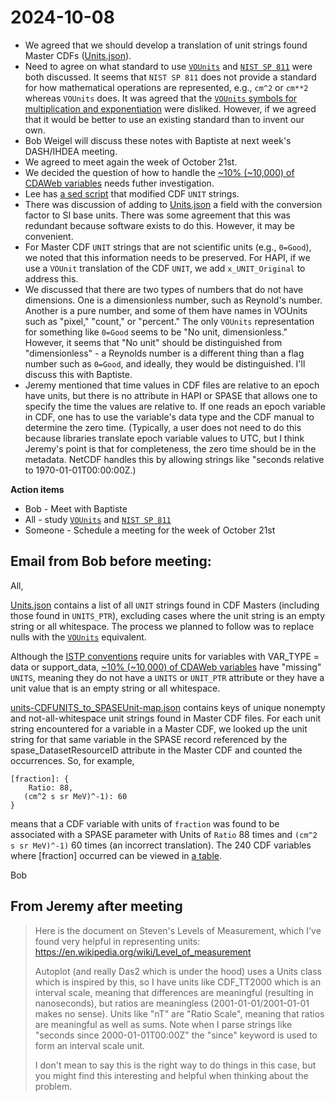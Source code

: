 # 2024-10-08

* We agreed that we should develop a translation of unit strings found Master CDFs ([Units.json](https://github.com/rweigel/cdawmeta-spase/blob/main/Units.json)).
* Need to agree on what standard to use [`VOUnits`](https://www.ivoa.net/documents/VOUnits/20231215/REC-VOUnits-1.1.html) and [`NIST SP 811`](https://www.nist.gov/pml/special-publication-811/) were both discussed. It seems that `NIST SP 811` does not provide a standard for how mathematical operations are represented, e.g., `cm^2` or `cm**2` whereas `VOUnits` does. It was agreed that the [`VOUnits` symbols for multiplication and exponentiation](https://www.ivoa.net/documents/VOUnits/20231215/REC-VOUnits-1.1.html#tth_sEc2.9) were disliked. However, if we agreed that it would be better to use an existing standard than to invent our own.
* Bob Weigel will discuss these notes with Baptiste at next week's DASH/IHDEA meeting.
* We agreed to meet again the week of October 21st.
* We decided the question of how to handle the [~10% (~10,000) of CDAWeb variables](http://mag.gmu.edu/git-data/cdawmeta/data/master_resolved/master_resolved.errors.ISTP.UNITS.log) needs futher investigation.
* Lee has [a sed script](https://github.com/spase-group/adapt/blob/2923ea562f297a206c848f345c01df1347f83d91/CDAWEB/variable_attribute_units.sed) that modified CDF `UNIT` strings.
* There was discussion of adding to [Units.json](https://github.com/rweigel/cdawmeta-spase/blob/main/Units.json) a field with the conversion factor to SI base units. There was some agreement that this was redundant because software exists to do this. However, it may be convenient.
* For Master CDF `UNIT` strings that are not scientific units (e.g., `0=Good`), we noted that this information needs to be preserved. For HAPI, if we use a `VOUnit` translation of the CDF `UNIT`, we add `x_UNIT_Original` to address this.
* We discussed that there are two types of numbers that do not have dimensions. One is a dimensionless number, such as Reynold's number. Another is a pure number, and some of them have names in VOUnits such as "pixel," "count," or "percent." The only `VOUnits` representation for something like `0=Good` seems to be "No unit, dimensionless." However, it seems that "No unit" should be distinguished from "dimensionless" - a Reynolds number is a different thing than a flag number such as `0=Good`, and ideally, they would be distinguished. I'll discuss this with Baptiste.
* Jeremy mentioned that time values in CDF files are relative to an epoch have units, but there is no attribute in HAPI or SPASE that allows one to specify the time the values are relative to. If one reads an epoch variable in CDF, one has to use the variable's data type and the CDF manual to determine the zero time. (Typically, a user does not need to do this because libraries translate epoch variable values to UTC, but I think Jeremy's point is that for completeness, the zero time should be in the metadata. NetCDF handles this by allowing strings like "seconds relative to 1970-01-01T00:00:00Z.)

**Action items**
* Bob - Meet with Baptiste
* All - study [`VOUnits`](https://www.ivoa.net/documents/VOUnits/20231215/REC-VOUnits-1.1.html) and [`NIST SP 811`](https://www.nist.gov/pml/special-publication-811/)
* Someone - Schedule a meeting for the week of October 21st

## Email from Bob before meeting:

All,

[Units.json](https://github.com/rweigel/cdawmeta-spase/blob/main/Units.json) contains a list of all `UNIT` strings found in CDF Masters (including those found in `UNITS_PTR`), excluding cases where the unit string is an empty string or all whitespace. The process we planned to follow was to replace nulls with the [`VOUnits`](https://www.ivoa.net/documents/VOUnits/20231215/REC-VOUnits-1.1.html) equivalent.

Although the [ISTP conventions](https://spdf.gsfc.nasa.gov/istp_guide/vattributes.html#UNITS) require units for variables with VAR_TYPE = data or support_data, [~10% (~10,000) of CDAWeb variables](http://mag.gmu.edu/git-data/cdawmeta/data/master_resolved/master_resolved.errors.ISTP.UNITS.log) have "missing" `UNITS`, meaning they do not have a `UNITS` or `UNIT_PTR` attribute or they have a unit value that is an empty string or all whitespace.

[units-CDFUNITS_to_SPASEUnit-map.json](http://mag.gmu.edu/git-data/cdawmeta/data/reports/units-CDFUNITS_to_SPASEUnit-map.json) contains keys of unique nonempty and not-all-whitespace unit strings found in Master CDF files. For each unit string encountered for a variable in a Master CDF, we looked up the unit string for that same variable in the SPASE record referenced by the spase_DatasetResourceID attribute in the Master CDF and counted the occurrences. So, for example,

```
[fraction]: {
    Ratio: 88,
   (cm^2 s sr MeV)^-1): 60
}
```

means that a CDF variable with units of `fraction` was found to be associated with a SPASE parameter with Units of `Ratio` 88 times and `(cm^2 s sr MeV)^-1)` 60 times (an incorrect translation). The 240 CDF variables where [fraction] occurred can be viewed in [a table](https://hapi-server.org/meta/cdaweb/variable/#UNITS='[fraction]').

Bob

## From Jeremy after meeting

> Here is the document on Steven's Levels of Measurement, which I've found very helpful in representing units:
https://en.wikipedia.org/wiki/Level_of_measurement
>
> Autoplot (and really Das2 which is under the hood) uses a Units class which is inspired by this, so I have units like CDF_TT2000 which is an interval scale, meaning that differences are meaningful (resulting in nanoseconds), but ratios are meaningless (2001-01-01/2001-01-01 makes no sense).  Units like "nT" are "Ratio Scale", meaning that ratios are meaningful as well as sums.  Note when I parse strings like "seconds since 2000-01-01T00:00Z" the "since" keyword is used to form an interval scale unit.
>
>I don't mean to say this is the right way to do things in this case, but you might find this interesting and helpful when thinking about the problem.
